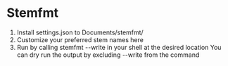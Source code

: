 # Stemfmt
1. Install settings.json to Documents/stemfmt/
2. Customize your preferred stem names here
3. Run by calling stemfmt --write in your shell at the desired location
You can dry run the output by excluding --write from the command
